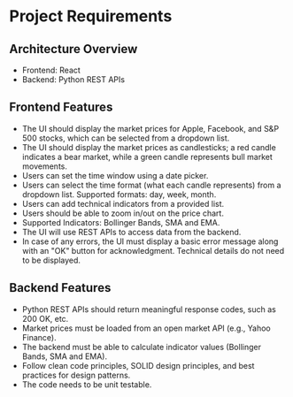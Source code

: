 # Project Requirements

## Architecture Overview
- Frontend: React
- Backend: Python REST APIs

## Frontend Features
- The UI should display the market prices for Apple, Facebook, and S&P 500 stocks, which can be selected from a dropdown list.
- The UI should display the market prices as candlesticks; a red candle indicates a bear market, while a green candle represents bull market movements.
- Users can set the time window using a date picker.
- Users can select the time format (what each candle represents) from a dropdown list. Supported formats: day, week, month.
- Users can add technical indicators from a provided list.
- Users should be able to zoom in/out on the price chart.
- Supported Indicators: Bollinger Bands, SMA and EMA.
- The UI will use REST APIs to access data from the backend.
- In case of any errors, the UI must display a basic error message along with an "OK" button for acknowledgment. Technical details do not need to be displayed.

## Backend Features
- Python REST APIs should return meaningful response codes, such as 200 OK, etc.
- Market prices must be loaded from an open market API (e.g., Yahoo Finance).
- The backend must be able to calculate indicator values (Bollinger Bands, SMA and EMA).
- Follow clean code principles, SOLID design principles, and best practices for design patterns.
- The code needs to be unit testable.
